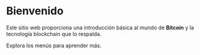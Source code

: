 # Bienvenido

Este sitio web proporciona una introducción básica al mundo de **Bitcoin** y la tecnología blockchain que lo respalda.

Explora los menús para aprender más.

